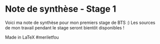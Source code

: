 # Note de synthèse - Stage 1

Voici ma note de synthèse pour mon premiers stage de BTS :)
Les sources de mon travail pendant le stage seront bientôt disponibles !

Made in LaTeX #meriletfou
